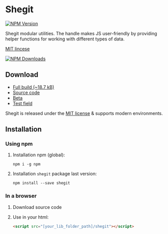 # Shegit

[![NPM Version](https://img.shields.io/npm/v/shegit?style=for-the-badge&label=version)](https://www.npmjs.com/package/shegit)

Shegit modular utilities. The handle makes JS user-friendly by providing helper functions for working with different types of data.

[MIT lincese](./LICENSE)

[![NPM Downloads](https://img.shields.io/npm/dw/shegit?logo=npm&label=npm&labelColor=red&color=grey)](https://www.npmjs.com/package/shegit)

## Download

* [Full build (~18.7 kB)](https://github.com/or-temka/shegit/archive/refs/heads/npm.zip)
* [Source code](https://github.com/or-temka/shegit/archive/refs/heads/main.zip)
* [Beta](https://github.com/or-temka/shegit/archive/refs/heads/dev.zip)
* [Test field](https://github.com/or-temka/shegit/archive/refs/heads/test.zip)

Shegit is released under the [MIT license](./LICENSE) & supports modern environments.

## Installation

### Using npm

1. Installation npm (global):

    ```shell
    npm i -g npm
    ```

2. Installation `shegit` package last version:

    ```shell
    npm install --save shegit
    ```

### In a browser

1. Download source code

2. Use in your html:

    ```html
    <script src="[your_lib_folder_path]/shegit"></script>
    ```
